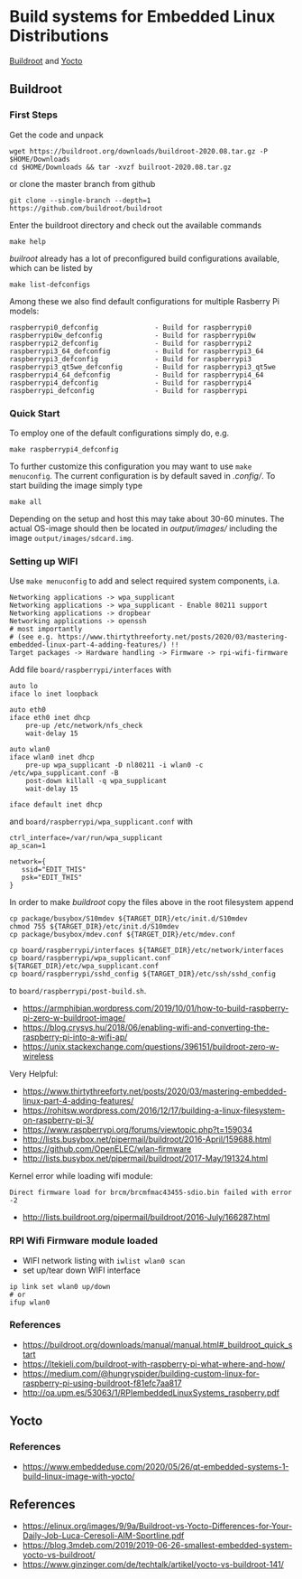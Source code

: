 
# Build systems for Embedded Linux Distributions

[Buildroot](https://buildroot.org) and [Yocto](https://www.yoctoproject.org/)

## Buildroot

### First Steps

Get the code and unpack

```Shell
wget https://buildroot.org/downloads/buildroot-2020.08.tar.gz -P $HOME/Downloads
cd $HOME/Downloads && tar -xvzf builroot-2020.08.tar.gz
```

or clone the master branch from github

```
git clone --single-branch --depth=1 https://github.com/buildroot/buildroot
```

Enter the buildroot directory and check out the available commands

```
make help
```

_builroot_ already has a lot of preconfigured build configurations available,
which can be listed by

```
make list-defconfigs
```

Among these we also find default configurations for multiple Rasberry Pi models:

```
raspberrypi0_defconfig              - Build for raspberrypi0
raspberrypi0w_defconfig             - Build for raspberrypi0w
raspberrypi2_defconfig              - Build for raspberrypi2
raspberrypi3_64_defconfig           - Build for raspberrypi3_64
raspberrypi3_defconfig              - Build for raspberrypi3
raspberrypi3_qt5we_defconfig        - Build for raspberrypi3_qt5we
raspberrypi4_64_defconfig           - Build for raspberrypi4_64
raspberrypi4_defconfig              - Build for raspberrypi4
raspberrypi_defconfig               - Build for raspberrypi
```

### Quick Start

To employ one of the default configurations simply do, e.g.

```Shell
make raspberrypi4_defconfig
```

To further customize this configuration you may want to use `make menuconfig`.
The current configuration is by default saved in _.config/_. To start building
the image simply type

```Shell
make all
```

Depending on the setup and host this may take about 30-60 minutes.
The actual OS-image should then be located in _output/images/_ including the
image `output/images/sdcard.img`.

### Setting up WIFI

Use `make menuconfig` to add and select required system components, i.a.

```
Networking applications -> wpa_supplicant
Networking applications -> wpa_supplicant - Enable 80211 support
Networking applications -> dropbear
Networking applications -> openssh
# most importantly
# (see e.g. https://www.thirtythreeforty.net/posts/2020/03/mastering-embedded-linux-part-4-adding-features/) !!
Target packages -> Hardware handling -> Firmware -> rpi-wifi-firmware
```

Add file `board/raspberrypi/interfaces` with

```
auto lo
iface lo inet loopback

auto eth0
iface eth0 inet dhcp
    pre-up /etc/network/nfs_check
    wait-delay 15

auto wlan0
iface wlan0 inet dhcp
    pre-up wpa_supplicant -D nl80211 -i wlan0 -c /etc/wpa_supplicant.conf -B
    post-down killall -q wpa_supplicant
    wait-delay 15

iface default inet dhcp
```

and `board/raspberrypi/wpa_supplicant.conf` with

```
ctrl_interface=/var/run/wpa_supplicant
ap_scan=1

network={
   ssid="EDIT_THIS"
   psk="EDIT_THIS"
}
```

In order to make _buildroot_ copy the files above in the root filesystem append

```
cp package/busybox/S10mdev ${TARGET_DIR}/etc/init.d/S10mdev
chmod 755 ${TARGET_DIR}/etc/init.d/S10mdev
cp package/busybox/mdev.conf ${TARGET_DIR}/etc/mdev.conf

cp board/raspberrypi/interfaces ${TARGET_DIR}/etc/network/interfaces
cp board/raspberrypi/wpa_supplicant.conf ${TARGET_DIR}/etc/wpa_supplicant.conf
cp board/raspberrypi/sshd_config ${TARGET_DIR}/etc/ssh/sshd_config
```

to `board/raspberrypi/post-build.sh`.

- https://armphibian.wordpress.com/2019/10/01/how-to-build-raspberry-pi-zero-w-buildroot-image/
- https://blog.crysys.hu/2018/06/enabling-wifi-and-converting-the-raspberry-pi-into-a-wifi-ap/
- https://unix.stackexchange.com/questions/396151/buildroot-zero-w-wireless

Very Helpful:

- https://www.thirtythreeforty.net/posts/2020/03/mastering-embedded-linux-part-4-adding-features/
- https://rohitsw.wordpress.com/2016/12/17/building-a-linux-filesystem-on-raspberry-pi-3/
- https://www.raspberrypi.org/forums/viewtopic.php?t=159034
- http://lists.busybox.net/pipermail/buildroot/2016-April/159688.html
- https://github.com/OpenELEC/wlan-firmware
- http://lists.busybox.net/pipermail/buildroot/2017-May/191324.html

Kernel error while loading wifi module:

`Direct firmware load for brcm/brcmfmac43455-sdio.bin failed with error -2`

- http://lists.buildroot.org/pipermail/buildroot/2016-July/166287.html

### RPI Wifi Firmware module loaded

- WIFI network listing with `iwlist wlan0 scan`
- set up/tear down WIFI interface

```
ip link set wlan0 up/down
# or
ifup wlan0
```

### References

- https://buildroot.org/downloads/manual/manual.html#_buildroot_quick_start
- https://ltekieli.com/buildroot-with-raspberry-pi-what-where-and-how/
- https://medium.com/@hungryspider/building-custom-linux-for-raspberry-pi-using-buildroot-f81efc7aa817
- http://oa.upm.es/53063/1/RPIembeddedLinuxSystems_raspberry.pdf

## Yocto

### References

- https://www.embeddeduse.com/2020/05/26/qt-embedded-systems-1-build-linux-image-with-yocto/

## References

- https://elinux.org/images/9/9a/Buildroot-vs-Yocto-Differences-for-Your-Daily-Job-Luca-Ceresoli-AIM-Sportline.pdf
- https://blog.3mdeb.com/2019/2019-06-26-smallest-embedded-system-yocto-vs-buildroot/
- https://www.ginzinger.com/de/techtalk/artikel/yocto-vs-buildroot-141/
